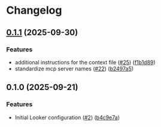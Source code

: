 # Changelog

## [0.1.1](https://github.com/gemini-cli-extensions/looker/compare/0.1.0...0.1.1) (2025-09-30)


### Features

* additional instructions for the context file ([#25](https://github.com/gemini-cli-extensions/looker/issues/25)) ([f1b1d89](https://github.com/gemini-cli-extensions/looker/commit/f1b1d8953d586121cf5b0acacaf899b494a8ce5f))
* standardize mcp server names ([#22](https://github.com/gemini-cli-extensions/looker/issues/22)) ([b2497a5](https://github.com/gemini-cli-extensions/looker/commit/b2497a55ebf5456d1b7eb2be138e09c8a5dce55f))

## 0.1.0 (2025-09-21)


### Features

* Initial Looker configuration ([#2](https://github.com/gemini-cli-extensions/looker/issues/2)) ([b4c9e7a](https://github.com/gemini-cli-extensions/looker/commit/b4c9e7afc5cd952c0bb4ede69da99db167b55a8d))
